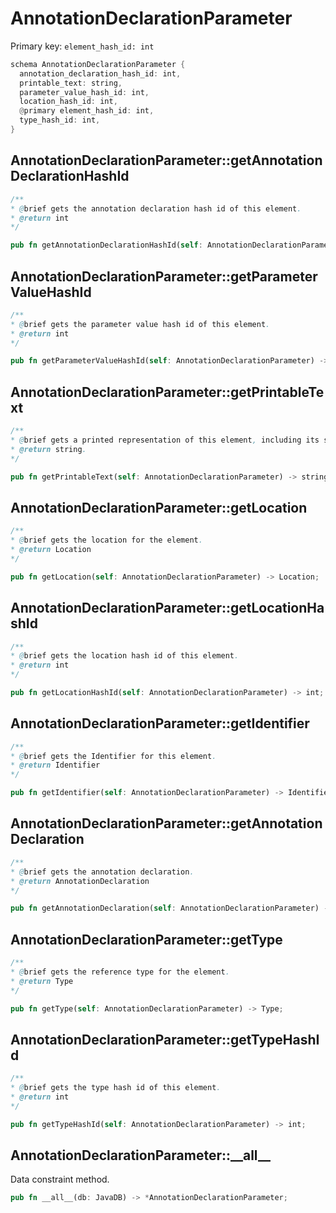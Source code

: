 # AnnotationDeclarationParameter

Primary key: `element_hash_id: int`

```rust
schema AnnotationDeclarationParameter {
  annotation_declaration_hash_id: int,
  printable_text: string,
  parameter_value_hash_id: int,
  location_hash_id: int,
  @primary element_hash_id: int,
  type_hash_id: int,
}
```
## AnnotationDeclarationParameter::getAnnotationDeclarationHashId

```java
/**
* @brief gets the annotation declaration hash id of this element.
* @return int
*/
```
```rust
pub fn getAnnotationDeclarationHashId(self: AnnotationDeclarationParameter) -> int;
```
## AnnotationDeclarationParameter::getParameterValueHashId

```java
/**
* @brief gets the parameter value hash id of this element.
* @return int
*/
```
```rust
pub fn getParameterValueHashId(self: AnnotationDeclarationParameter) -> int;
```
## AnnotationDeclarationParameter::getPrintableText

```java
/**
* @brief gets a printed representation of this element, including its structure where applicable.
* @return string.
*/
```
```rust
pub fn getPrintableText(self: AnnotationDeclarationParameter) -> string;
```
## AnnotationDeclarationParameter::getLocation

```java
/**
* @brief gets the location for the element.
* @return Location
*/
```
```rust
pub fn getLocation(self: AnnotationDeclarationParameter) -> Location;
```
## AnnotationDeclarationParameter::getLocationHashId

```java
/**
* @brief gets the location hash id of this element.
* @return int
*/
```
```rust
pub fn getLocationHashId(self: AnnotationDeclarationParameter) -> int;
```
## AnnotationDeclarationParameter::getIdentifier

```java
/**
* @brief gets the Identifier for this element.
* @return Identifier 
*/
```
```rust
pub fn getIdentifier(self: AnnotationDeclarationParameter) -> Identifier;
```
## AnnotationDeclarationParameter::getAnnotationDeclaration

```java
/**
* @brief gets the annotation declaration.
* @return AnnotationDeclaration 
*/
```
```rust
pub fn getAnnotationDeclaration(self: AnnotationDeclarationParameter) -> AnnotationDeclaration;
```
## AnnotationDeclarationParameter::getType

```java
/**
* @brief gets the reference type for the element.
* @return Type
*/
```
```rust
pub fn getType(self: AnnotationDeclarationParameter) -> Type;
```
## AnnotationDeclarationParameter::getTypeHashId

```java
/**
* @brief gets the type hash id of this element.
* @return int
*/
```
```rust
pub fn getTypeHashId(self: AnnotationDeclarationParameter) -> int;
```
## AnnotationDeclarationParameter::\_\_all\_\_

Data constraint method.

```rust
pub fn __all__(db: JavaDB) -> *AnnotationDeclarationParameter;
```
